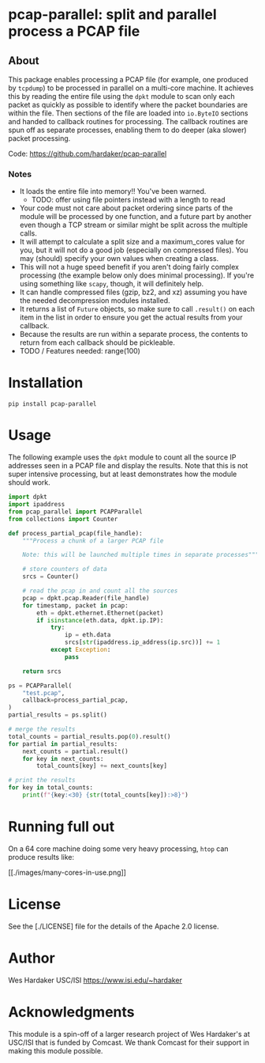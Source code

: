 # pcap-parallel: split and parallel process a PCAP file

## About

This package enables processing a PCAP file (for example, one produced
by `tcpdump`) to be processed in parallel on a multi-core machine.  It
achieves this by reading the entire file using the `dpkt` module to
scan only each packet as quickly as possible to identify where the
packet boundaries are within the file.  Then sections of the file are
loaded into `io.ByteIO` sections and handed to callback routines for
processing.  The callback routines are spun off as separate processes,
enabling them to do deeper (aka slower) packet processing.

Code: https://github.com/hardaker/pcap-parallel

### Notes

- It loads the entire file into memory!!  You've been warned.
    - TODO: offer using file pointers instead with a length to read
- Your code must not care about packet ordering since parts of the
  module will be processed by one function, and a future part by
  another even though a TCP stream or similar might be split across
  the multiple calls.
- It will attempt to calculate a split size and a maximum_cores value
  for you, but it will not do a good job (especially on compressed
  files).  You may (should) specify your own values when creating a
  class.
- This will not a huge speed benefit if you aren't doing fairly
  complex processing (the example below only does minimal processing).
  If you're using something like `scapy`, though, it will definitely
  help.
- It can handle compressed files (gzip, bz2, and xz) assuming you have
  the needed decompression modules installed.
- It returns a list of `Future` objects, so make sure to call
  `.result()` on each item in the list in order to ensure you get the
  actual results from your callback.
- Because the results are run within a separate process, the contents
  to return from each callback should be pickleable.
- TODO / Features needed: range(100)

# Installation

    pip install pcap-parallel

# Usage

The following example uses the `dpkt` module to count all the source
IP addresses seen in a PCAP file and display the results.  Note that
this is not super intensive processing, but at least demonstrates how
the module should work.

``` python
import dpkt
import ipaddress
from pcap_parallel import PCAPParallel
from collections import Counter

def process_partial_pcap(file_handle):
    """Process a chunk of a larger PCAP file

    Note: this will be launched multiple times in separate processes"""

    # store counters of data
    srcs = Counter()

    # read the pcap in and count all the sources
    pcap = dpkt.pcap.Reader(file_handle)
    for timestamp, packet in pcap:
        eth = dpkt.ethernet.Ethernet(packet)
        if isinstance(eth.data, dpkt.ip.IP):
            try:
                ip = eth.data
                srcs[str(ipaddress.ip_address(ip.src))] += 1
            except Exception:
                pass

    return srcs

ps = PCAPParallel(
    "test.pcap",
    callback=process_partial_pcap,
)
partial_results = ps.split()

# merge the results
total_counts = partial_results.pop(0).result()
for partial in partial_results:
    next_counts = partial.result()
    for key in next_counts:
        total_counts[key] += next_counts[key]

# print the results
for key in total_counts:
    print(f"{key:<30} {str(total_counts[key]):>8}")
```

# Running full out

On a 64 core machine doing some very heavy processing, `htop` can
produce results like:

[[./images/many-cores-in-use.png]]

# License

See the [./LICENSE] file for the details of the Apache 2.0 license.

# Author

Wes Hardaker <opensource magic_email_symbol hardakers.net>
USC/ISI
https://www.isi.edu/~hardaker

# Acknowledgments

This module is a spin-off of a larger research project of Wes
Hardaker's at USC/ISI that is funded by Comcast.  We thank Comcast for
their support in making this module possible.
